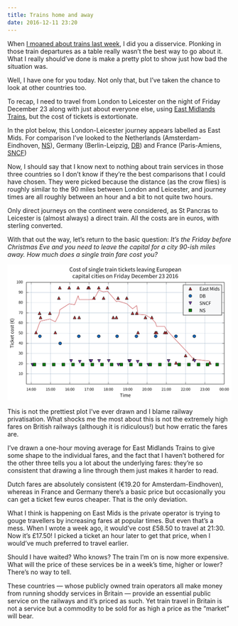 ```yaml
---
title: Trains home and away
date: 2016-12-11 23:20
---
```


When [I moaned about trains last week][blog], I did you a disservice. Plonking in those train departures as a table really wasn’t the best way to go about it. What I really should’ve done is make a pretty plot to show just how bad the situation was.

[blog]: /2016/12/escape-to-the-country/

Well, I have one for you today. Not only that, but I’ve taken the chance to look at other countries too.

To recap, I need to travel from London to Leicester on the night of Friday December 23 along with just about everyone else, using [East Midlands Trains][], but the cost of tickets is extortionate.

In the plot below, this London-Leicester journey appears labelled as East Mids. For comparison I’ve looked to the Netherlands (Amsterdam-Eindhoven, [NS][]), Germany (Berlin-Leipzig, [DB][]) and France (Paris-Amiens, [SNCF][])

[East Midlands Trains]: https://en.wikipedia.org/wiki/East_Midlands_Trains
[NS]: https://en.wikipedia.org/wiki/Nederlandse_Spoorwegen
[DB]: https://en.wikipedia.org/wiki/Deutsche_Bahn
[SNCF]: https://en.wikipedia.org/wiki/SNCF

Now, I should say that I know next to nothing about train services in those three countries so I don’t know if they’re the best comparisons that I could have chosen. They were picked because the distance (as the crow flies) is roughly similar to the 90 miles between London and Leicester, and journey times are all roughly between an hour and a bit to not quite two hours.

Only direct journeys on the continent were considered, as St Pancras to Leicester is (almost always) a direct train. All the costs are in euros, with sterling converted.

With that out the way, let’s return to the basic question: *It’s the Friday before Christmas Eve and you need to leave the capital for a city 90-ish miles away. How much does a single train fare cost you?*

<p class="full-width">
    <a href="/images/2016-12-11-trains.svg">
        <img alt="A chart showing single train fares for selected journeys in England, France, Germany and the Netherlands on Friday December 23. English fares are high and erratic, whereas the others are relatively low and consistent."
             src="/images/2016-12-11-trains.svg"
             class="no-border">
    </a>
</p>

This is not the prettiest plot I’ve ever drawn and I blame railway privatisation. What shocks me the most about this is not the extremely high fares on British railways (although it is ridiculous!) but how erratic the fares are.

I’ve drawn a one-hour moving average for East Midlands Trains to give some shape to the individual fares, and the fact that I haven’t bothered for the other three tells you a lot about the underlying fares: they’re so consistent that drawing a line through them just makes it harder to read.

Dutch fares are absolutely consistent (€19.20 for Amsterdam-Eindhoven), whereas in France and Germany there’s a basic price but occasionally you can get a ticket few euros cheaper. That is the only deviation.

What I think is happening on East Mids is the private operator is trying to gouge travellers by increasing fares at popular times. But even that’s a mess. When I wrote a week ago, it would’ve cost £58.50 to travel at 21:30. Now it’s £17.50! I picked a ticket an hour later to get that price, when I would’ve much preferred to travel earlier.

Should I have waited? Who knows? The train I’m on is now more expensive. What will the price of these services be in a week’s time, higher or lower? There’s no way to tell.

These countries — whose publicly owned train operators all make money from running shoddy services in Britain — provide an essential public service on the railways and it’s priced as such. Yet train travel in Britain is not a service but a commodity to be sold for as high a price as the “market” will bear.
